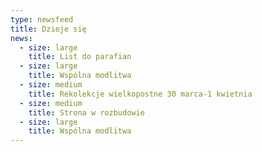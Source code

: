 ```yaml
---
type: newsfeed
title: Dzieje się
news:
  - size: large
    title: List do parafian
  - size: large
    title: Wspólna modlitwa
  - size: medium
    title: Rekolekcje wielkopostne 30 marca-1 kwietnia
  - size: medium
    title: Strona w rozbudowie
  - size: large
    title: Wspólna modlitwa
---
```

